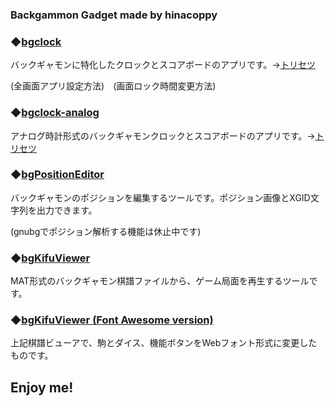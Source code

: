 ### Backgammon Gadget made by hinacoppy

### ◆[bgclock](https://hinacoppy.github.io/bgclock/)
バックギャモンに特化したクロックとスコアボードのアプリです。→[トリセツ](https://hinacoppy.github.io/bgclock/help.html)

(全画面アプリ設定方法)&emsp;(画面ロック時間変更方法)

### ◆[bgclock-analog](https://hinacoppy.github.io/bgclock-analog/)
アナログ時計形式のバックギャモンクロックとスコアボードのアプリです。→[トリセツ](https://hinacoppy.github.io/bgclock-analog/help.html)

### ◆[bgPositionEditor](https://hinacoppy.github.io/bgPositionEditor/BG_position_editor.html)
バックギャモンのポジションを編集するツールです。ポジション画像とXGID文字列を出力できます。

(gnubgでポジション解析する機能は休止中です)

### ◆[bgKifuViewer](https://hinacoppy.github.io/bgKifuViewer/)
MAT形式のバックギャモン棋譜ファイルから、ゲーム局面を再生するツールです。

### ◆[bgKifuViewer (Font Awesome version)](https://hinacoppy.github.io/bgKifuViewer-fa/)
上記棋譜ビューアで、駒とダイス、機能ボタンをWebフォント形式に変更したものです。

## Enjoy me!

